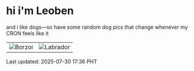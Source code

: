 # hi i'm Leoben

and i like dogs—so have some random dog pics that change whenever my CRON feels like it

|  |  |
|--------|----------|
| ![Borzoi](https://random-dog-vercel.vercel.app/api/random-borzoi?v=1753868213) | ![Labrador](https://random-dog-vercel.vercel.app/api/random-labrador?v=1753868213) |

Last updated: 2025-07-30 17:36 PHT
